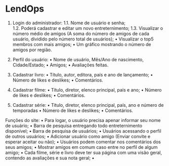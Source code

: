 # LendOps

1. Login do administrador:
   1.1. Nome de usuário e senha; <br>
   1.2. Poderá cadastrar e editar um novo entreternimento;
   1.3. Visualizar o número médio de amigos
   (A soma do número de amigos de cada usuário,
   dividido pelo número total de usuários);
   • Visualizar o top5 membros com mais amigos;
   • Um gráfico mostrando o número de amigos por região.

3. Perfil do usuário:
   • Nome de usuário, Mês/Ano de nascimento, Cidade/Estado;
   • Amigos;
   • Avaliações feitas.

5. Cadastrar livro:
   • Título, autor, editora, país e ano de lançamento;
   • Número de likes e deslikes;
   • Comentários.

6. Cadastrar filme:
   • Título, diretor, elenco principal, país e ano;
   • Número de likes e deslikes;
   • Comentários.

7. Cadastrar série:
   • Título, diretor, elenco principal, país, ano e número de temporadas
   • Número de likes e deslikes;
   • Comentários.

Funções do site:
   • Para logar, o usuário precisa apenar informar seu nome de usuário;
   • Barra de pesquisa entregando todo entreternimento disponível;
   • Barra de pesquisa de usuários;
   • Usuários acessando o perfil de outros usuários;
   • Adicionar usuário como amigo (Enviar convite e esperar aceitar ou não);
   • Usuários podem comentar nos comentários dos seus amigos;
   • Mostrar amigos em comum caso entre no perfil de algum amigo;
   • Cada filme, série e livro deve ter sua página com uma visão geral,
   contendo as avaliações e sua nota geral;
   • 
